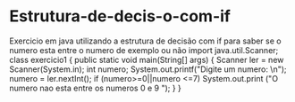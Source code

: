 # Estrutura-de-decis-o-com-if
Exercicio em java utilizando a estrutura de decisão com if para saber se o numero esta entre o numero de exemplo ou não
import java.util.Scanner;
class exercicio1
{
    public static void main(String[] args)
    {
        Scanner ler = new Scanner(System.in);
        int numero;
        System.out.printf("Digite um numero: \n");
        numero = ler.nextInt();
        if (numero>=0||numero <=7)
        System.out.print ("O numero nao esta entre os numeros 0 e 9 ");
    }
}
